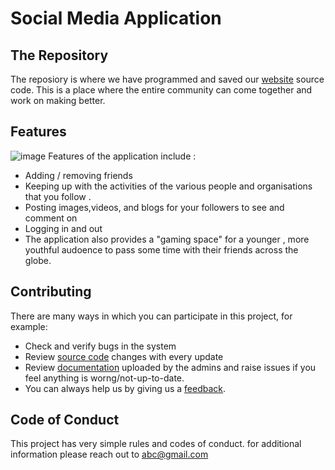 # Social Media Application
## The Repository 
The reposiory is where we have programmed and saved our [website](link) source code. This is a place where the entire community can come together and work on making better.
## Features 
![image](https://github.com/user-attachments/assets/04e70bea-6261-4883-b201-f37a823e6073)
Features of the application include :
- Adding / removing friends
- Keeping up with the activities of the various people and organisations that you follow .
- Posting images,videos, and blogs for your followers to see and comment on
- Logging in and out
- The application also provides a "gaming space" for a younger , more youthful audoence to pass some time with their friends across the globe. 

## Contributing 
There are many ways in which you can participate in this project, for example:
- Check and verify bugs in the system 
- Review [source code](link) changes with every update
- Review [documentation](link) uploaded by the admins and raise issues if you feel anything is worng/not-up-to-date.
- You can always help us by giving us a [feedback](link).

## Code of Conduct 
This project has very simple rules and codes of conduct. for additional information please reach out to [abc@gmail.com](link)

